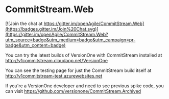 CommitStream.Web
================

[![Join the chat at https://gitter.im/openAgile/CommitStream.Web](https://badges.gitter.im/Join%20Chat.svg)](https://gitter.im/openAgile/CommitStream.Web?utm_source=badge&utm_medium=badge&utm_campaign=pr-badge&utm_content=badge)

You can try the latest builds of VersionOne with CommitStream installed at http://v1commitstream.cloudapp.net/VersionOne

You can see the testing page for just the CommitStream build itself at http://v1commitstream-test.azurewebsites.net

If you're a VersionOne developer and need to see previous spike code, you can visit https://github.com/versionone/CommitStream.Archived
